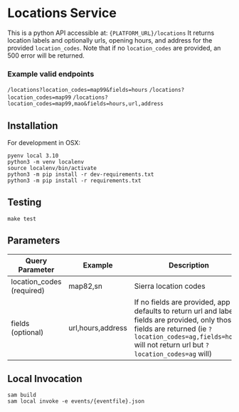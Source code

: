 # Locations Service
This is a python API accessible at:
`{PLATFORM_URL}/locations`
It returns location labels and optionally urls, opening hours, and address for the provided `location_codes`. Note that if no `location_codes` are provided, an 500 error will be returned.
### Example valid endpoints
`/locations?location_codes=map99&fields=hours`
`/locations?location_codes=map99`
`/locations?location_codes=map99,mao&fields=hours,url,address`
## Installation
For development in OSX:
```
pyenv local 3.10
python3 -m venv localenv
source localenv/bin/activate
python3 -m pip install -r dev-requirements.txt
python3 -m pip install -r requirements.txt
```
## Testing
`make test`
## Parameters
| Query Parameter | Example | Description |
|-----------------|---------|-------------|
|location_codes (required)| map82,sn| Sierra location codes
|fields (optional)| url,hours,address| If no fields are provided, app defaults to return url and label. If fields are provided, only those fields are returned (ie `?location_codes=ag,fields=hours` will not return url but `?location_codes=ag` will)
## Local Invocation 
```
sam build
sam local invoke -e events/{eventfile}.json
```